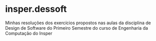 # insper.dessoft
Minhas resoluções dos exercícios propostos nas aulas da disciplina de Design de Software do Primeiro Semestre do curso de Engenharia da Computação do Insper
